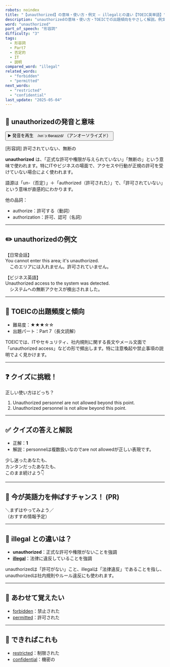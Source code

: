 ```yaml
---
robots: noindex
title: "【unauthorized】の意味・使い方・例文 ― illegalとの違い【TOEIC英単語】"
description: "unauthorizedの意味・使い方・TOEICでの出題傾向をやさしく解説。例文・クイズ付きでillegalとの違いもわかりやすく学べます。"
word: "unauthorized"
part_of_speech: "形容詞"
difficulty: "3"
tags:
  - 形容詞
  - Part7
  - 否定的
  - IT
  - 説明
compared_word: "illegal"
related_words:
  - "forbidden"
  - "permitted"
next_words:
  - "restricted"
  - "confidential"
last_update: "2025-05-04"
---
```


## 🔰 unauthorizedの発音と意味

<button class="play-audio" onclick="playTTS('unauthorized')">
  <span class="play-audio-main">
    ▶️ 発音を再生　/ʌnˈɔːθəraɪzd/
  </span>
  <span class="play-audio-sub">
    （アンオーソライズド）
  </span>
</button>

[形容詞] 許可されていない、無断の

**unauthorized** は、「正式な許可や権限が与えられていない」「無断の」という意味で使われます。特にITやビジネスの場面で、アクセスや行動が正規の許可を受けていない場合によく使われます。

語源は「un-（否定）」＋「authorized（許可された）」で、「許可されていない」という意味が直感的にわかります。

他の品詞：  
- authorize：許可する（動詞）
- authorization：許可、認可（名詞）

---

## ✏️ unauthorizedの例文

【日常会話】  
You cannot enter this area; it's unauthorized.  
　このエリアには入れません。許可されていません。

【ビジネス英語】  
Unauthorized access to the system was detected.  
　システムへの無断アクセスが検出されました。

---

## 🎯 TOEICの出題頻度と傾向

- 難易度：★★★☆☆
- 出題パート：Part 7（長文読解）

TOEICでは、ITやセキュリティ、社内規則に関する長文やメール文面で「unauthorized access」などの形で頻出します。特に注意喚起や禁止事項の説明でよく見かけます。

---

## ❓ クイズに挑戦！

正しい使い方はどっち？

1. Unauthorized personnel are not allowed beyond this point.  
2. Unauthorized personnel is not allow beyond this point.

---

## ✅ クイズの答えと解説

- 正解：**1**
- 解説：personnelは複数扱いなのでare not allowedが正しい表現です。

少し迷ったあなたも、  
カンタンだったあなたも、  
このまま続けよう👇️

---

## 🚀 今が英語力を伸ばすチャンス！ (PR)

<div class="info-center">
＼まずはやってみよう／<br>  
（おすすめ情報予定）
</div>

---

## 🤔  illegal との違いは？

- **unauthorized**：正式な許可や権限がないことを強調
- **[illegal](/word/illegal/)**：法律に違反していることを強調

unauthorizedは「許可がない」こと、illegalは「法律違反」であることを指し、unauthorizedは社内規則やルール違反にも使われます。

---

## 🧩 あわせて覚えたい

- [forbidden](/word/forbidden/)：禁止された
- [permitted](/word/permitted/)：許可された

---

## 📖 できればこれも

- [restricted](/word/restricted/)：制限された
- [confidential](/word/confidential/)：機密の

<!-- cvid: aid00_bid08 -->
